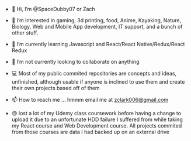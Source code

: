 - 👋 Hi, I’m @SpaceDubby07 or Zach
- 👀 I’m interested in gaming, 3d printing, food, Anime, Kayaking, Nature, Biology, Web and Mobile App development, IT support, and a bunch of other stuff.
- 🌱 I’m currently learning Javascript and React/React Native/Redux/React Redux
- 💞️ I’m not currently looking to collaborate on anything
- 💻 Most of my public commited repositories are concepts and ideas, unfinished, although usable if anyone is inclined to use them and create their own projects based off of them
- 📫 How to reach me ... hmmm email me at zclark006@gmail.com

- 😢 lost a lot of my Udemy class coursework before having a change to upload it due to an unfortunate HDD failure I suffered from while taking my React course and Web Development course. All projects commited from those courses are data I had backed up on an external drive 

<!---
SpaceDubby07/SpaceDubby07 is a ✨ special ✨ repository because its `README.md` (this file) appears on your GitHub profile.
You can click the Preview link to take a look at your changes.
--->
